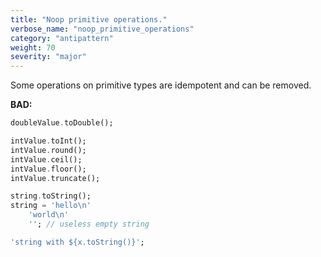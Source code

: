 ```yaml
---
title: "Noop primitive operations."
verbose_name: "noop_primitive_operations"
category: "antipattern"
weight: 70
severity: "major"
---
```

Some operations on primitive types are idempotent and can be removed.

**BAD:**

```dart
doubleValue.toDouble();

intValue.toInt();
intValue.round();
intValue.ceil();
intValue.floor();
intValue.truncate();

string.toString();
string = 'hello\n'
    'world\n'
    ''; // useless empty string

'string with ${x.toString()}';
```
